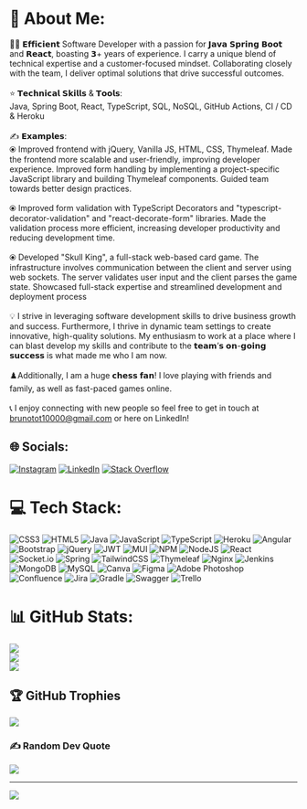 # 💫 About Me:
👨‍💻 𝗘𝗳𝗳𝗶𝗰𝗶𝗲𝗻𝘁 Software Developer with a passion for 𝗝𝗮𝘃𝗮 𝗦𝗽𝗿𝗶𝗻𝗴 𝗕𝗼𝗼𝘁 and 𝗥𝗲𝗮𝗰𝘁, boasting 𝟯+ years of experience. I carry a unique blend of technical expertise and a customer-focused mindset. Collaborating closely with the team, I deliver optimal solutions that drive successful outcomes.<br><br>⭐ 𝗧𝗲𝗰𝗵𝗻𝗶𝗰𝗮𝗹 𝗦𝗸𝗶𝗹𝗹𝘀 & 𝗧𝗼𝗼𝗹𝘀:<br>Java, Spring Boot, React, TypeScript, SQL, NoSQL, GitHub Actions, CI / CD & Heroku<br><br>✍️ 𝗘𝘅𝗮𝗺𝗽𝗹𝗲𝘀:<br>⦿ Improved frontend with jQuery, Vanilla JS, HTML, CSS, Thymeleaf. Made the frontend more scalable and user-friendly, improving developer experience. Improved form handling by implementing a project-specific JavaScript library and building Thymeleaf components. Guided team towards better design practices.<br><br>⦿ Improved form validation with TypeScript Decorators and "typescript-decorator-validation" and "react-decorate-form" libraries. Made the validation process more efficient, increasing developer productivity and reducing development time.<br><br>⦿ Developed "Skull King", a full-stack web-based card game. The infrastructure involves communication between the client and server using web sockets. The server validates user input and the client parses the game state. Showcased full-stack expertise and streamlined development and deployment process<br><br>💡 I strive in leveraging software development skills to drive business growth and success. Furthermore, I thrive in dynamic team settings to create innovative, high-quality solutions. My enthusiasm to work at a place where I can blast develop my skills and contribute to the 𝘁𝗲𝗮𝗺’𝘀 𝗼𝗻-𝗴𝗼𝗶𝗻𝗴 𝘀𝘂𝗰𝗰𝗲𝘀𝘀 is what made me who I am now.<br><br>♟️Additionally, I am a huge 𝗰𝗵𝗲𝘀𝘀 𝗳𝗮𝗻! I love playing with friends and family, as well as fast-paced games online.<br><br>📞 I enjoy connecting with new people so feel free to get in touch at brunotot10000@gmail.com or here on LinkedIn!


## 🌐 Socials:
[![Instagram](https://img.shields.io/badge/Instagram-%23E4405F.svg?logo=Instagram&logoColor=white)](https://instagram.com/deeelpo98) [![LinkedIn](https://img.shields.io/badge/LinkedIn-%230077B5.svg?logo=linkedin&logoColor=white)](https://linkedin.com/in/btot) [![Stack Overflow](https://img.shields.io/badge/-Stackoverflow-FE7A16?logo=stack-overflow&logoColor=white)](https://stackoverflow.com/users/14260355) 

# 💻 Tech Stack:
![CSS3](https://img.shields.io/badge/css3-%231572B6.svg?style=plastic&logo=css3&logoColor=white) ![HTML5](https://img.shields.io/badge/html5-%23E34F26.svg?style=plastic&logo=html5&logoColor=white) ![Java](https://img.shields.io/badge/java-%23ED8B00.svg?style=plastic&logo=java&logoColor=white) ![JavaScript](https://img.shields.io/badge/javascript-%23323330.svg?style=plastic&logo=javascript&logoColor=%23F7DF1E) ![TypeScript](https://img.shields.io/badge/typescript-%23007ACC.svg?style=plastic&logo=typescript&logoColor=white) ![Heroku](https://img.shields.io/badge/heroku-%23430098.svg?style=plastic&logo=heroku&logoColor=white) ![Angular](https://img.shields.io/badge/angular-%23DD0031.svg?style=plastic&logo=angular&logoColor=white) ![Bootstrap](https://img.shields.io/badge/bootstrap-%23563D7C.svg?style=plastic&logo=bootstrap&logoColor=white) ![jQuery](https://img.shields.io/badge/jquery-%230769AD.svg?style=plastic&logo=jquery&logoColor=white) ![JWT](https://img.shields.io/badge/JWT-black?style=plastic&logo=JSON%20web%20tokens) ![MUI](https://img.shields.io/badge/MUI-%230081CB.svg?style=plastic&logo=material-ui&logoColor=white) ![NPM](https://img.shields.io/badge/NPM-%23000000.svg?style=plastic&logo=npm&logoColor=white) ![NodeJS](https://img.shields.io/badge/node.js-6DA55F?style=plastic&logo=node.js&logoColor=white) ![React](https://img.shields.io/badge/react-%2320232a.svg?style=plastic&logo=react&logoColor=%2361DAFB) ![Socket.io](https://img.shields.io/badge/Socket.io-black?style=plastic&logo=socket.io&badgeColor=010101) ![Spring](https://img.shields.io/badge/spring-%236DB33F.svg?style=plastic&logo=spring&logoColor=white) ![TailwindCSS](https://img.shields.io/badge/tailwindcss-%2338B2AC.svg?style=plastic&logo=tailwind-css&logoColor=white) ![Thymeleaf](https://img.shields.io/badge/Thymeleaf-%23005C0F.svg?style=plastic&logo=Thymeleaf&logoColor=white) ![Nginx](https://img.shields.io/badge/nginx-%23009639.svg?style=plastic&logo=nginx&logoColor=white) ![Jenkins](https://img.shields.io/badge/jenkins-%232C5263.svg?style=plastic&logo=jenkins&logoColor=white) ![MongoDB](https://img.shields.io/badge/MongoDB-%234ea94b.svg?style=plastic&logo=mongodb&logoColor=white) ![MySQL](https://img.shields.io/badge/mysql-%2300f.svg?style=plastic&logo=mysql&logoColor=white) ![Canva](https://img.shields.io/badge/Canva-%2300C4CC.svg?style=plastic&logo=Canva&logoColor=white) 	![Figma](https://img.shields.io/badge/figma-%23F24E1E.svg?style=plastic&logo=figma&logoColor=white) ![Adobe Photoshop](https://img.shields.io/badge/adobephotoshop-%2331A8FF.svg?style=plastic&logo=adobephotoshop&logoColor=white) ![Confluence](https://img.shields.io/badge/confluence-%23172BF4.svg?style=plastic&logo=confluence&logoColor=white) ![Jira](https://img.shields.io/badge/jira-%230A0FFF.svg?style=plastic&logo=jira&logoColor=white) ![Gradle](https://img.shields.io/badge/Gradle-02303A.svg?style=plastic&logo=Gradle&logoColor=white) ![Swagger](https://img.shields.io/badge/-Swagger-%23Clojure?style=plastic&logo=swagger&logoColor=white) ![Trello](https://img.shields.io/badge/Trello-%23026AA7.svg?style=plastic&logo=Trello&logoColor=white)
# 📊 GitHub Stats:
![](https://github-readme-stats.vercel.app/api?username=brunotot&theme=merko&hide_border=false&include_all_commits=false&count_private=false)<br/>
![](https://github-readme-streak-stats.herokuapp.com/?user=brunotot&theme=merko&hide_border=false)<br/>
![](https://github-readme-stats.vercel.app/api/top-langs/?username=brunotot&theme=merko&hide_border=false&include_all_commits=false&count_private=false&layout=compact)

## 🏆 GitHub Trophies
![](https://github-profile-trophy.vercel.app/?username=brunotot&theme=radical&no-frame=false&no-bg=true&margin-w=4)

### ✍️ Random Dev Quote
![](https://quotes-github-readme.vercel.app/api?type=horizontal&theme=radical)

---
[![](https://visitcount.itsvg.in/api?id=brunotot&icon=0&color=0)](https://visitcount.itsvg.in)

<!-- Proudly created with GPRM ( https://gprm.itsvg.in ) -->
